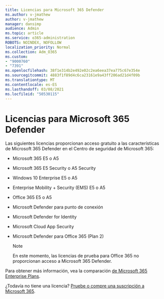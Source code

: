 ```yaml
---
title: Licencias para Microsoft 365 Defender
ms.author: v-jmathew
author: v-jmathew
manager: dansimp
audience: Admin
ms.topic: article
ms.service: o365-administration
ROBOTS: NOINDEX, NOFOLLOW
localization_priority: Normal
ms.collection: Adm_O365
ms.custom:
- "9000760"
- "7391"
ms.openlocfilehash: 38f1e314b2e492e02c2ea6eea37ea775c67e354e
ms.sourcegitcommit: 4883f1f89d4c6ca23161e9a43ff206ad21d4f09b
ms.translationtype: MT
ms.contentlocale: es-ES
ms.lasthandoff: 03/08/2021
ms.locfileid: "50530115"
---
```

# <a name="licenses-for-microsoft-365-defender"></a>Licencias para Microsoft 365 Defender

Las siguientes licencias proporcionan acceso gratuito a las características de Microsoft 365 Defender en el Centro de seguridad de Microsoft 365:

- Microsoft 365 E5 o A5
- Microsoft 365 E5 Security o A5 Security
- Windows 10 Enterprise E5 o A5
- Enterprise Mobility + Security (EMS) E5 o A5
- Office 365 E5 o A5
- Microsoft Defender para punto de conexión
- Microsoft Defender for Identity
- Microsoft Cloud App Security
- Microsoft Defender para Office 365 (Plan 2)

    > [!NOTE]
    > En este momento, las licencias de prueba para Office 365 no proporcionan acceso a Microsoft 365 Defender.

Para obtener más información, vea la comparación [de Microsoft 365 Enterprise Plans](https://go.microsoft.com/fwlink/?linkid=2143458).

¿Todavía no tiene una licencia? [Pruebe o compre una suscripción a Microsoft 365](https://go.microsoft.com/fwlink/?linkid=2143625).
